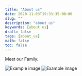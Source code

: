 ```yaml
---
title: "About us"
date: 2020-11-03T19:33:35-08:00 
slug: ""
description: "about us"
keywords: [about us]
draft: false
tags: [about_us]
math: false
toc: false
---
```


Meet our Family.



![Example image](/images/bauherren.jpg)
![Example image](/images/bauherrenjr.jpg)

